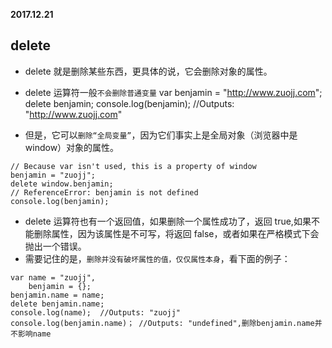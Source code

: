 **2017.12.21**

## delete

- delete 就是删除某些东西，更具体的说，它会删除对象的属性。
- delete 运算符一般`不会删除普通变量`
  var benjamin = "http://www.zuojj.com";
  delete benjamin;
  console.log(benjamin); //Outputs: "http://www.zuojj.com"

- 但是，它可以`删除“全局变量”`，因为它们事实上是全局对象（浏览器中是 window）对象的属性。

```
// Because var isn't used, this is a property of window
benjamin = "zuojj";
delete window.benjamin;
// ReferenceError: benjamin is not defined
console.log(benjamin);
```

- delete 运算符也有一个返回值，如果删除一个属性成功了，返回 true,如果不能删除属性，因为该属性是不可写，将返回 false，或者如果在严格模式下会抛出一个错误。
- 需要记住的是，`删除并没有破坏属性的值，仅仅属性本身`，看下面的例子：

```
var name = "zuojj",
    benjamin = {};
benjamin.name = name;
delete benjamin.name;
console.log(name);  //Outputs: "zuojj"
console.log(benjamin.name)； //Outputs: "undefined",删除benjamin.name并不影响name

```
